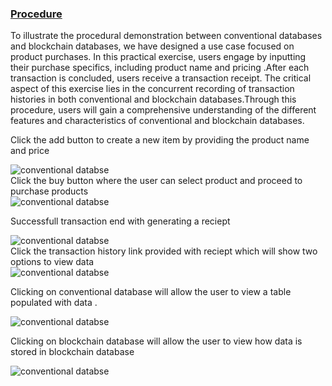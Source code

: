 <u><h3> Procedure</h3></u>

<p>To illustrate the procedural demonstration  between conventional databases and blockchain databases, we have designed a use case focused on product purchases. In this practical exercise, users engage by inputting their purchase specifics, including product name and pricing .After each transaction is concluded, users receive a transaction receipt. The critical aspect of this exercise lies in the concurrent recording of transaction histories in both conventional and blockchain databases.Through this procedure, users will gain a comprehensive understanding of the different  features and characteristics of conventional and blockchain databases. </p>

Click the add button to create a new item by providing the product name and price

  <div style="text-align-center;">
 <img src="./images/addproduct.png" alt="conventional databse"></div>
  Click the buy button where the user can select product and  proceed to purchase products 
<div style="text-align-center;">
 <img src="./images/full.png" alt="conventional databse"></div>
   
  Successfull transaction end with generating a reciept 
<div style="text-align-center;">
 <img src="./images/receipt.png" alt="conventional databse"></div>
   Click  the transaction history link provided with reciept  which will show two options to  view data 
<div style="text-align-center;">
 <img src="./images/button.png" alt="conventional databse"></div>

Clicking on conventional database will allow the user to view a table populated with data .

<div style="text-align-center;">
 <img src="./images/table.png" alt="conventional databse"></div>

Clicking on blockchain database will allow the user to view how data is stored in blockchain database

<div style="text-align-center;">
 <img src="./images/block.png" alt="conventional databse"></div>
